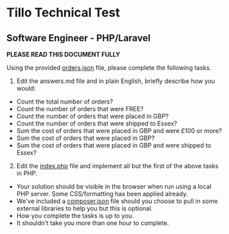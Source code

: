 # Tillo Technical Test
## Software Engineer - PHP/Laravel

**PLEASE READ THIS DOCUMENT FULLY**

Using the provided [orders.json](./orders.json) file, please complete the following tasks.

1. Edit the answers.md file and in plain English, briefly describe how you would:
  * Count the total number of orders?
  * Count the number of orders that were FREE?
  * Count the number of orders that were placed in GBP?
  * Count the number of orders that were shipped to Essex?
  * Sum the cost of orders that were placed in GBP and were £100 or more?
  * Sum the cost of orders that were placed in GBP?
  * Sum the cost of orders that were placed in GBP and were shipped to Essex?

2. Edit the [index.php](./index.php) file and implement all but the first of the above tasks in PHP.
  * Your solution should be visible in the browser when run using a local PHP server. Some CSS/formatting has been applied already.
  * We've included a [composer.json](./composer.json) file should you choose to pull in some external libraries to help you but this is optional.
  * How you complete the tasks is up to you.
  * It shouldn't take you more than one hour to complete.
